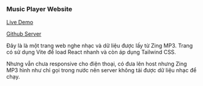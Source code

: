 ### Music Player Website
[Live Demo](https://reactfe-zingmp3.netlify.app/)

[Github Server](https://github.com/Dathvgl/node_tutorial_ts)

Đây là là một trang web nghe nhạc và dữ liệu được lấy từ Zing MP3. Trang có sử dụng Vite để load React nhanh và còn áp dụng Tailwind CSS.

Nhưng vẫn chưa responsive cho điện thoại, có đưa lên host nhưng Zing MP3 hình như chỉ gọi trong nước nên server không tải được dữ liệu nhạc để chạy.